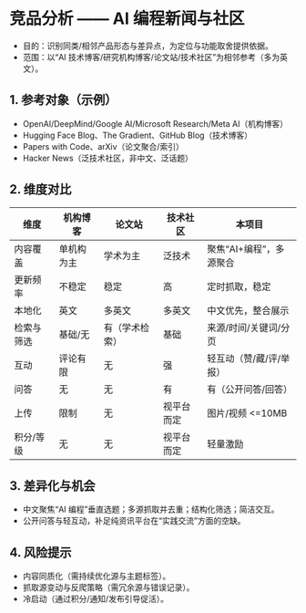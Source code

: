 # 竞品分析 —— AI 编程新闻与社区

- 目的：识别同类/相邻产品形态与差异点，为定位与功能取舍提供依据。
- 范围：以“AI 技术博客/研究机构博客/论文站/技术社区”为相邻参考（多为英文）。

## 1. 参考对象（示例）

- OpenAI/DeepMind/Google AI/Microsoft Research/Meta AI（机构博客）
- Hugging Face Blog、The Gradient、GitHub Blog（技术博客）
- Papers with Code、arXiv（论文聚合/索引）
- Hacker News（泛技术社区，非中文、泛话题）

## 2. 维度对比

| 维度       | 机构博客   | 论文站         | 技术社区   | 本项目                  |
| ---------- | ---------- | -------------- | ---------- | ----------------------- |
| 内容覆盖   | 单机构为主 | 学术为主       | 泛技术     | 聚焦“AI+编程”，多源聚合 |
| 更新频率   | 不稳定     | 稳定           | 高         | 定时抓取，稳定          |
| 本地化     | 英文       | 多英文         | 多英文     | 中文优先，整合展示      |
| 检索与筛选 | 基础/无    | 有（学术检索） | 基础       | 来源/时间/关键词/分页   |
| 互动       | 评论有限   | 无             | 强         | 轻互动（赞/藏/评/举报） |
| 问答       | 无         | 无             | 有         | 有（公开问答/回答）     |
| 上传       | 限制       | 无             | 视平台而定 | 图片/视频 <=10MB        |
| 积分/等级  | 无         | 无             | 视平台而定 | 轻量激励                |

## 3. 差异化与机会

- 中文聚焦“AI 编程”垂直选题；多源抓取并去重；结构化筛选；简洁交互。
- 公开问答与轻互动，补足纯资讯平台在“实践交流”方面的空缺。

## 4. 风险提示

- 内容同质化（需持续优化源与主题标签）。
- 抓取源变动与反爬策略（需冗余源与错误记录）。
- 冷启动（通过积分/通知/发布引导促活）。
